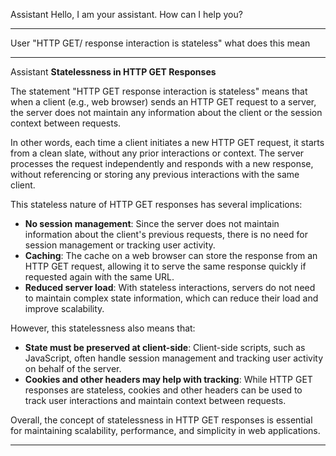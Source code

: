 Assistant
Hello, I am your assistant. How can I help you?
- - - - -
User
"HTTP GET/ response interaction is stateless" what does this mean
- - - - -
Assistant
**Statelessness in HTTP GET Responses**

The statement "HTTP GET response interaction is stateless" means that when a client (e.g., web browser) sends an HTTP GET request to a server, the server does not maintain any information about the client or the session context between requests.

In other words, each time a client initiates a new HTTP GET request, it starts from a clean slate, without any prior interactions or context. The server processes the request independently and responds with a new response, without referencing or storing any previous interactions with the same client.

This stateless nature of HTTP GET responses has several implications:

*   **No session management**: Since the server does not maintain information about the client's previous requests, there is no need for session management or tracking user activity.
*   **Caching**: The cache on a web browser can store the response from an HTTP GET request, allowing it to serve the same response quickly if requested again with the same URL.
*   **Reduced server load**: With stateless interactions, servers do not need to maintain complex state information, which can reduce their load and improve scalability.

However, this statelessness also means that:

*   **State must be preserved at client-side**: Client-side scripts, such as JavaScript, often handle session management and tracking user activity on behalf of the server.
*   **Cookies and other headers may help with tracking**: While HTTP GET responses are stateless, cookies and other headers can be used to track user interactions and maintain context between requests.

Overall, the concept of statelessness in HTTP GET responses is essential for maintaining scalability, performance, and simplicity in web applications.
- - - - -